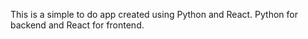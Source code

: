This is a simple to do app created using Python and React. Python for backend and React for frontend.
